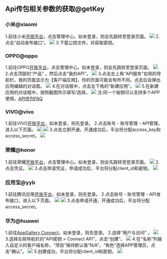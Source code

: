 
## Api传包相关参数的获取@getKey
### 小米@xiaomi
1.前往小米[开放平台](https://dev.mi.com/xiaomihyperos)，点击管理中心。如未登录，则会先跳转至登录页面。
![](https://web-ext-storage.dcloud.net.cn/appstore/mi_2025-09-01_155214_780.png)
2.点击“自动发布接口”。
![](https://web-ext-storage.dcloud.net.cn/appstore/mi_2025-09-01_155659_112.png)
3.下载公钥文件，并获取密钥。


### OPPO@oppo
1.前往OPPO[开放平台](https://open.oppomobile.com)，点击管理中心。如未登录，则会先跳转至登录页面。
![](https://web-ext-storage.dcloud.net.cn/appstore/oppo_2025-09-01_163233_036.png)
2.点击顶部的“产品” ，然后点击“我的API”。
![](https://web-ext-storage.dcloud.net.cn/appstore/oppo_2025-09-01_163303_508.png)
3.点击左上角“API服务”右侧的导航栏，我的页面显示为【客户端应用】，你的页面可能会有所不同。点击后会弹出应用编辑的对话框。
![](https://web-ext-storage.dcloud.net.cn/appstore/oppo_2025-09-01_163547_709.png)
4.在对话框中，点击左下角的“新建应用”。
![](https://web-ext-storage.dcloud.net.cn/appstore/oppo_2025-09-01_170306_252.png)
5.在新建应用的对话框中，按照截图所示填写/选择。
![](https://web-ext-storage.dcloud.net.cn/appstore/oppo_2025-09-01_164836_649.png)
注:同一个秘钥可以支持多个APP使用。[API传包FAQ](https://web-ext-storage.dcloud.net.cn/appstore/oppo_2025-09-01_164836_649.png)


### VIVO@vivo
1.前往VIVO[开放平台](https://dev.vivo.com.cn/contacts/details)，如未登录，则先登录。
2.点击账号 - 账号管理 - API管理，进入以下页面。
![](https://web-ext-storage.dcloud.net.cn/appstore/vivo_20240415150637181831.png)
![](https://web-ext-storage.dcloud.net.cn/appstore/vivo_20221008102105709868.png)
3.点击立即开通，开通成功后，平台将分配access_key和access_secret。
![](https://web-ext-storage.dcloud.net.cn/appstore/vivo_20221008101936287002.png)



### 荣耀@honor
1.前往荣耀[开放平台](https://developer.honor.com/cn)，点击管理中心。如未登录，则会先跳转至登录页面。
![](https://web-ext-storage.dcloud.net.cn/appstore/honor_2025-09-01_175654_723.png)
2.点击凭证。
![](https://web-ext-storage.dcloud.net.cn/appstore/honor_2025-09-01_175730_782.png)
3.点击申请凭证，申请成功后，平台将分配client_id和密钥。
![](https://web-ext-storage.dcloud.net.cn/appstore/honor_2025-09-01_180712_089.png)


### 应用宝@yyb
1.前往腾讯应用[开放平台](https://app.open.qq.com/p/home)，如未登录，则先登录。
2.点击账号 - 账号管理 - API发布接口，进入以下页面。
![](https://web-ext-storage.dcloud.net.cn/appstore/qq_2025-09-01_175038_522.png)
![](https://web-ext-storage.dcloud.net.cn/appstore/qq_2025-09-01_174814_738.png)
3.点击申请开通，开通成功后，平台将分配access_secret。

### 华为@huawei
1.前往[AppGallery Connect](https://developer.huawei.com/consumer/cn/service/josp/agc/index.html)，如未登录，则先登录。
2.选择“用户与访问” 。
![](https://web-ext-storage.dcloud.net.cn/appstore/huawei0001.png)
3.选择左侧导航栏的“API密钥 > Connect API”，点击“创建”。
![](https://web-ext-storage.dcloud.net.cn/appstore/huawei002.png)
4.在“名称”列输入自定义的客户端名称，“项目”保持默认值“N/A”，“角色”选择APP管理员，点击“确认”。
![](https://web-ext-storage.dcloud.net.cn/appstore/huawei007.png)
5.创建成功，平台将分配client_id和密钥。
![](https://web-ext-storage.dcloud.net.cn/appstore/huawei004.png)

